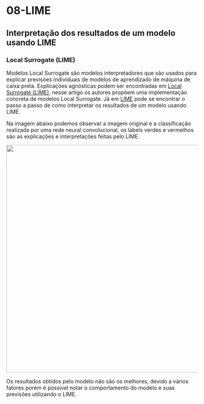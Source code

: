 # 08-LIME
## Interpretação dos resultados de um modelo usando LIME

### Local Surrogate (LIME)

Modelos Local Surrogate são modelos interpretadores que são usados para explicar previsões individuais de modelos de aprendizado de máquina de caixa preta. Explicações agnósticas podem ser encontradas em <a href="https://christophm.github.io/interpretable-ml-book/lime.html#fn50">Local Surrogate (LIME)</a>, nesse artigo os autores propõem uma implementação concreta de modelos Local Surrogate. Já em <a href="https://christophm.github.io/interpretable-ml-book/lime.html">LIME</a> pode se encontrar o passo a passo de como interpretar os resultados de um modelo usando LIME.

Na imagem abaixo podemos observar a imagem original e a classificação realizada por uma rede neural convolucional, os labels verdes e vermelhos são as explicações e interpretações feitas pelo LIME.

<div>
<img src="https://user-images.githubusercontent.com/54995990/182652724-b5773b68-9398-48a6-8e67-9f21c081ea30.png" width="600px" />
</div>

Os resultados obtidos pelo modelo não são os melhores, devido a vários fatores porém é possível notar o comportamento do modelo e suas previsões utilizando o LIME.
 
